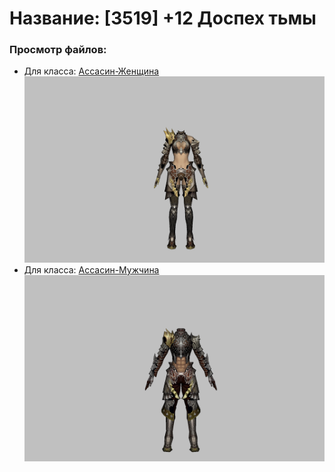 # Название: [3519] +12 Доспех тьмы

### Просмотр файлов:
- Для класса: [Ассасин-Женщина](Ассасин-Женщина)
![p070002.png](Ассасин-Женщина/p070002.png)
- Для класса: [Ассасин-Мужчина](Ассасин-Мужчина)
![p060002.png](Ассасин-Мужчина/p060002.png)
